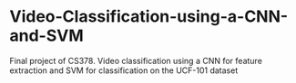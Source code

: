 # Video-Classification-using-a-CNN-and-SVM
Final project of CS378. Video classification using a CNN for feature extraction and SVM for classification on the UCF-101 dataset
